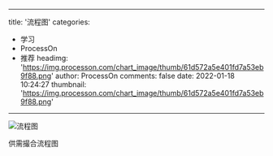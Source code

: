 
---
title: '流程图'
categories: 
 - 学习
 - ProcessOn
 - 推荐
headimg: 'https://img.processon.com/chart_image/thumb/61d572a5e401fd7a53eb9f88.png'
author: ProcessOn
comments: false
date: 2022-01-18 10:24:27
thumbnail: 'https://img.processon.com/chart_image/thumb/61d572a5e401fd7a53eb9f88.png'
---

<div>   
<img class="thumb" alt="流程图" src="https://img.processon.com/chart_image/thumb/61d572a5e401fd7a53eb9f88.png" referrerpolicy="no-referrer">
<p>供需撮合流程图</p>  
</div>
            
